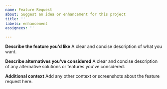 ```yaml
---
name: Feature Request
about: Suggest an idea or enhancement for this project
title: ''
labels: enhancement
assignees: ''

---
```


**Describe the feature you'd like**
A clear and concise description of what you want.

**Describe alternatives you've considered**
A clear and concise description of any alternative solutions or features you've considered.

**Additional context**
Add any other context or screenshots about the feature request here.
